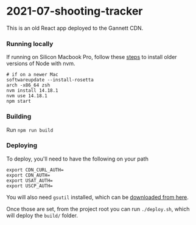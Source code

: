 # 2021-07-shooting-tracker

This is an old React app deployed to the Gannett CDN.


### Running locally
If running on Silicon Macbook Pro, follow these [steps](https://stackoverflow.com/questions/67254339/nvm-install-node-fails-to-install-on-macos-big-sur-m1-chip) to install older versions of Node with nvm.
 
```
# if on a newer Mac
softwareupdate --install-rosetta
arch -x86_64 zsh
nvm install 14.18.1
nvm use 14.18.1
npm start
```

### Building
Run `npm run build`

### Deploying
To deploy, you'll need to have the following on your path
```
export CDN_CURL_AUTH=
export CDN_AUTH=
export USAT_AUTH=
export USCP_AUTH=
```
You will also need `gsutil` installed, which can be [downloaded from here](https://cloud.google.com/storage/docs/gsutil_install#install).

Once those are set, from the project root you can run `./deploy.sh`, which will deploy the `build/` folder.

